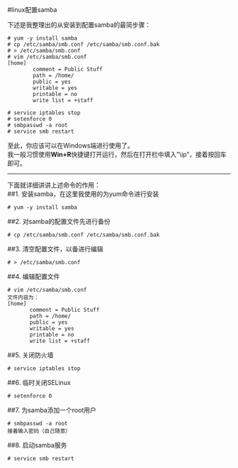 #linux配置samba

下述是我整理出的从安装到配置samba的最简步骤：

    # yum -y install samba
    # cp /etc/samba/smb.conf /etc/samba/smb.conf.bak
    # > /etc/samba/smb.conf
    # vim /etc/samba/smb.conf
    [home]
            comment = Public Stuff
            path = /home/
            public = yes
            writable = yes
            printable = no
            write list = +staff
    
    # service iptables stop
    # setenforce 0
    # smbpasswd -a root
    # service smb restart

至此，你应该可以在Windows端进行使用了。  
我一般习惯使用**Win+R**快捷键打开运行，然后在打开栏中填入”\\ip”，接着按回车即可。
***
下面就详细讲讲上述命令的作用：  
##1. 安装samba，在这里我使用的为yum命令进行安装

    # yum -y install samba

##2. 对samba的配置文件先进行备份

    # cp /etc/samba/smb.conf /etc/samba/smb.conf.bak

##3. 清空配置文件，以备进行编辑

    # > /etc/samba/smb.conf

##4. 编辑配置文件

    # vim /etc/samba/smb.conf
    文件内容为：
    [home]
           comment = Public Stuff
           path = /home/
           public = yes
           writable = yes
           printable = no
           write list = +staff

##5. 关闭防火墙

    # service iptables stop

##6. 临时关闭SELinux

    # setenforce 0

##7. 为samba添加一个root用户

    # smbpasswd -a root
    接着输入密码（自己随意）

##8. 启动samba服务

    # service smb restart